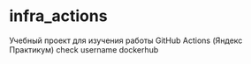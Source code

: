 # infra_actions
Учебный проект для изучения работы GitHub Actions (Яндекс Практикум)
check username dockerhub

